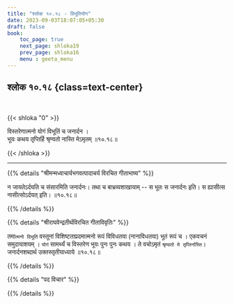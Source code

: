```yaml
---
title: "श्लोक १०.१८ - विभूतियोग"
date: 2023-09-03T18:07:05+05:30
draft: false
book:
    toc_page: true
    next_page: shloka19
    prev_page: shloka16
    menu : geeta_menu
---
```




## श्लोक १०.१८ {class=text-center}

<br/>

{{< shloka  "0"  >}}

विस्तरेणात्मनो योगं विभूतिं च जनार्दन ।   
भूयः कथय तृप्तिर्हि श्रृण्वतो नास्ति मेऽमृतम् ॥१०.१८॥  

{{< /shloka >}}

---


{{% details "श्रीमन्मध्वाचार्यभगवत्पादाचर्य विरचित  गीताभाष्य" %}}

न जायतेऽर्दयति च संसारमिति जनार्दनः। तथा च बाभ्रव्यशाखायाम् -- स भूतः स जनार्दनः इति। 
स ह्यासीत्स नासीत्सोऽर्दयत् इति। ॥१०.१८॥  

{{% /details %}}



{{% details "श्रीराघवेन्द्रतीर्थविरचित गीताविवृतिः" %}}

तमा`त्मनो विभूतिं` वस्तूनां विशिष्टताप्रदमात्मनो रूपं विविधतया
(नानाविधतया) भूतं रूपं च । एकवचनं समुदायाशयम्‌ । `योगं` 
सामर्थ्यं च विस्तरेण भूयः पुनः पुनः कथय । ते वचोऽमृतं 
`श्रृण्वतो मे तृप्तिर्नास्ति`। 
जनार्दनशब्दार्थ उक्तस्तृतीयाध्याये ॥१०.१८॥

{{% /details %}}



{{% details "पद विचार" %}}


{{% /details %}}
